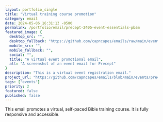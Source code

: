 ```yaml
---
layout: portfolio_single
title: "Virtual training course promotion"
category: email
date: 2024-05-06 16:31:13 -0500
permalink: /portfolio/email/precept-2405-event-essentials-pbsm
featured_image: {
  desktop_src: "",
  desktop_fallback: "https://github.com/capncapes/emails/raw/main/events/assets/precept_event_2024-essentials-pbsm_05-may-announcement.jpeg",
  mobile_src: "",
  mobile_fallback: "",
  social: "",
  title: "A virtual event promotional email",
  alt: "A screenshot of an event email for Precept"
}
description: "This is a virtual event registration email."
project_url: "https://github.com/capncapes/emails/blob/main/events/precept_event_2024-essentials-pbsm_05-may-announcement.html"
tags: ["events"]
priority: 2
featured: false
published: false
---
```


This email promotes a virtual, self-paced Bible training course. It is fully responsive and accessible.